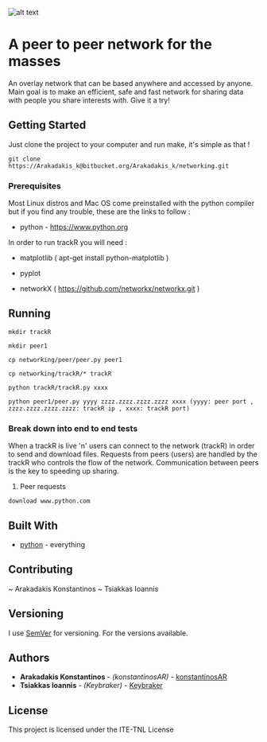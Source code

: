 ![alt text](https://bytebucket.org/Arakadakis_k/networking/raw/a41a6953f4a874ec7985f7ca184ec6fb2644beae/Vping%20Logo.png?token=09241496a2462d0d26f156b4b50d297945610b8a)

# A peer to peer network for the masses 

An overlay network that can be based anywhere and accessed by anyone.
Main goal is to make an efficient, safe and fast network for sharing data with
people you share interests with. Give it a try!

## Getting Started

Just clone the project to your computer and run make, it's simple as that !

```
git clone https://Arakadakis_k@bitbucket.org/Arakadakis_k/networking.git
```

### Prerequisites

Most Linux distros and Mac OS come preinstalled with the python compiler
but if you find any trouble, these are the links to follow :

* python - https://www.python.org

In order to run trackR you will need :

* matplotlib ( apt-get install python-matplotlib )

* pyplot

* networkX ( https://github.com/networkx/networkx.git )


## Running

```
mkdir trackR
```
```
mkdir peer1
```
```
cp networking/peer/peer.py peer1
```
```
cp networking/trackR/* trackR
```
```
python trackR/trackR.py xxxx
```
```
python peer1/peer.py yyyy zzzz.zzzz.zzzz.zzzz xxxx (yyyy: peer port , zzzz.zzzz.zzzz.zzzz: trackR ip , xxxx: trackR port)
```


### Break down into end to end tests

When a trackR is live 'n' users can connect to the network (trackR) in order to send and download files.
Requests from peers (users) are handled by the trackR who controls the flow of the network.
Communication between peers is the key to speeding up sharing. 

1) Peer requests
```
download www.python.com
```

## Built With

* [python](https://www.python.org) - everything

## Contributing

~ Arakadakis Konstantinos
~ Tsiakkas Ioannis

## Versioning

I use [SemVer](http://semver.org/) for versioning. For the versions available. 

## Authors

* **Arakadakis Konstantinos** - *(konstantinosAR)* - [konstantinosAR](https://github.com/KonstantinosAR)
* **Tsiakkas Ioannis** - *(Keybraker)* - [Keybraker](https://github.com/keybraker)

## License

This project is licensed under the ITE-TNL License